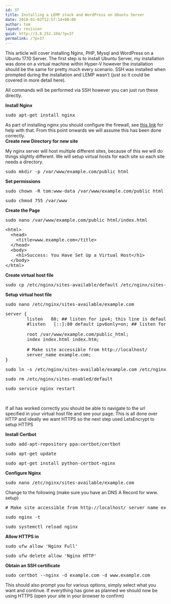 ```yaml
---
id: 37
title: Installing a LEMP stack and WordPress on Ubuntu Server
date: 2018-01-02T12:57:14+00:00
author: tom
layout: revision
guid: http://3.8.252.104/?p=37
permalink: /?p=37
---
```

This article will cover installing Nginx, PHP, Mysql and WordPress on a Ubuntu 17.10 Server. The first step is to install Ubuntu Server, my installation was done on a virtual machine within Hyper-V however the installation should be the same for pretty much every scenario. SSH was installed when prompted during the installation and LEMP wasn&#8217;t (just so it could be covered in more detail here).

All commands will be performed via SSH however you can just run these directly.

**Install Nginx**

<pre>sudo apt-get install nginx
</pre>

As part of installing nginx you should configure the firewall, see [this link](https://www.digitalocean.com/community/tutorials/how-to-install-nginx-on-ubuntu-16-04) for help with that. From this point onwards we will assume this has been done correctly.  
**Create new Directory for new site**

My nginx server will host multiple different sites, because of this we will do things slightly different. We will setup virtual hosts for each site so each site needs a directory.

<pre>sudo mkdir -p /var/www/example.com/public_html
</pre>

**Set permissions**

<pre>sudo chown -R tom:www-data /var/www/example.com/public_html</pre>

<pre>sudo chmod 755 /var/www
</pre>

**Create the Page**

<pre>sudo nano /var/www/example.com/public_html/index.html</pre>

<pre>&lt;html&gt;
  &lt;head&gt;
    &lt;title&gt;www.example.com&lt;/title&gt;
  &lt;/head&gt;
  &lt;body&gt;
    &lt;h1&gt;Success: You Have Set Up a Virtual Host&lt;/h1&gt;
  &lt;/body&gt;
&lt;/html&gt;
</pre>

**Create virtual host file**

<pre>sudo cp /etc/nginx/sites-available/default /etc/nginx/sites-available/example.com
</pre>

**Setup virtual host file**

<pre>sudo nano /etc/nginx/sites-available/example.com</pre>

<pre>server {
        listen   80; ## listen for ipv4; this line is default and implied
        #listen   [::]:80 default ipv6only=on; ## listen for ipv6

        root /var/www/example.com/public_html;
        index index.html index.htm;

        # Make site accessible from http://localhost/
        server_name example.com;
}
</pre>

<pre>sudo ln -s /etc/nginx/sites-available/example.com /etc/nginx/sites-enabled/example.com</pre>

<pre>sudo rm /etc/nginx/sites-enabled/default</pre>

<pre>sudo service nginx restart</pre>

&nbsp;

If all has worked correctly you should be able to navigate to the url specified in your virtual host file and see your page. This is all done over HTTP and ideally we want HTTPS so the next step used LetsEncrypt to setup HTTPS

**Install Certbot**

<pre>sudo add-apt-repository ppa:certbot/certbot</pre>

<pre>sudo apt-get update</pre>

<pre>sudo apt-get install python-certbot-nginx</pre>

**Configure Nginx**

<pre>sudo nano /etc/nginx/sites-available/example.com</pre>

Change to the following (make sure you have an DNS A Record for www. setup)

<pre># Make site accessible from http://localhost/ server_name example.com www.example.com;</pre>

<pre>sudo nginx -t</pre>

<pre>sudo systemctl reload nginx</pre>

**Allow HTTPS in**

<pre>sudo ufw allow 'Nginx Full'</pre>

<pre>sudo ufw delete allow 'Nginx HTTP'</pre>

**Obtain an SSH certificate**

<pre>sudo certbot --nginx -d example.com -d www.example.com</pre>

This should also prompt you for various options, simply select what you want and continue. If everything has gone as planned we should now be using HTTPS (open your site in your browser to confirm)

&nbsp;